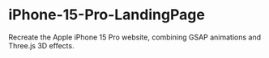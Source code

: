 # iPhone-15-Pro-LandingPage
Recreate the Apple iPhone 15 Pro website, combining GSAP animations and Three.js 3D effects.
